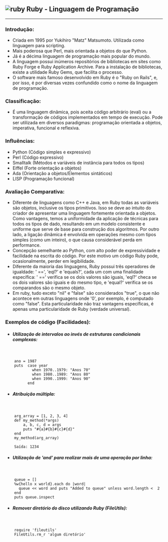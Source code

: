 ## ![ruby](http://budiirawan.com/wp-content/uploads/2015/04/ruby-logo.png) Ruby - Linguagem de Programação 
___________________________________________________ 
### Introdução: 
* Criada em 1995 por Yukihiro "Matz" Matsumoto. Utilizada como linguagem para scripting. 
* Mais poderosa que Perl, mais orientada a objetos do que Python. 
* Já é a décima linguagem de programação mais popular do mundo. 
* A linguagem possui inúmeros repositórios de bibliotecas em sites como Ruby Forge e Ruby Application Archive. Para a instalação de bibliotecas, existe a utilidade Ruby Gems, que facilita o processo. 
* O software mais famoso desenvolvido em Ruby é o "Ruby on Rails", e, por isso, é por diversas vezes confundido como o nome da linguagem de programação. 
&nbsp; 

### Classificação: 
* É uma linguagem dinâmica, pois aceita código arbitrário (eval) ou a transformação de códigos implementados em tempo de execução. Pode ser utilizada em diversos paradigmas: programação orientada a objetos, imperativa, funcional e reflexiva. 
&nbsp; 

### Influências: 
* Python (Código simples e expressivo) 
* Perl (Código expressivo) 
* Smalltalk (Métodos e variáveis de instância para todos os tipos) 
* Eiffel (Forte orientação a objetos) 
* Ada (Orientação a objetos/Elementos sintáticos)
* LISP (Programação funcional) 

### Avaliação Comparativa: 
* Diferente de linguagens como C++ e Java, em Ruby todas as variáveis são objetos, inclusive os tipos primitivos. Isso se deve ao intuito do criador de apresentar uma linguagem fortemente orientada a objetos. Como vantagens, temos a uniformidade da aplicação de técnicas para todos os tipos de dado, resultando em um modelo consistente e uniforme que serve de base para construção dos algoritmos. Por outro lado, a ligação dinâmica é envolvida em operações mesmo com tipos simples (como um inteiro), o que causa considerável perda em performance.
* Concepção semelhante ao Python, com alto poder de expressividade e facilidade na escrita do código. Por este motivo um código Ruby pode, ocasionalmente, perder em legibilidade.
* Diferente da maioria das linguagens, Ruby possui três operadores de igualdade: ' ==', 'eql?' e 'equals?', cada um com uma finalidade específica: ' ==' verifica se os dois valores são iguais, 'eql?' checa se os dois valores são iguais e do mesmo tipo, e 'equal?' verifica se os comparandos são o mesmo objeto.
* Em ruby, tudo exceto "nil" e "false" são considerados "true", o que não acontece em outras linguagens onde '0', por exemplo, é computado como "false". Esta particularidade não traz vantagens específicas, é apenas uma particularidade de Ruby (verdade universal).

### Exemplos de código (Facilidades): 

* ##### Utilização de  intervalos ao invés de estruturas condicionais complexas: 
&nbsp; 

        ano = 1987
        puts  case year
                when 1970..1979: "Anos 70"
                when 1980..1989: "Anos 80"
                when 1990..1999: "Anos 90"
              end

* ##### Atribuição múltipla: 
&nbsp; 

        arg_array = [1, 2, 3, 4]
        def my_method(*args)
            a, b, c, d = args
            puts "#{a}#{b}#{c}#{d}"
        end
        my_method(arg_array)
        
        Saída: 1234
    
    
* ##### Utilização de 'and' para realizar mais de uma operação por linha: 
&nbsp; 

        queue = []
        %w{hello x world}.each do |word|
          queue << word and puts "Added to queue" unless word.length <  2
        end
        puts queue.inspect 

* ##### Remover diretório do disco utilizando Ruby (FileUtils): 
&nbsp; 

        require 'fileutils'
        FileUtils.rm_r 'algum diretório'
